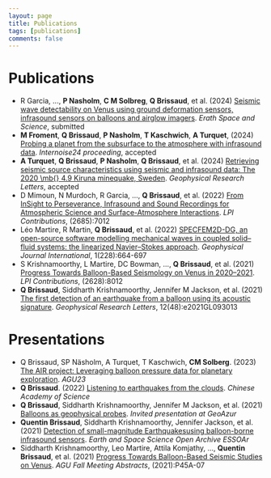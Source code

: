 ```yaml
---
layout: page
title: Publications
tags: [publications]
comments: false
---
```


Publications
=====

- R Garcia, ..., **P Nasholm**, **C M Solbreg**, **Q Brissaud**, et al. (2024) [Seismic wave detectability on Venus using ground deformation sensors, infrasound sensors on balloons and airglow imagers](https://essopenarchive.org/doi/pdf/10.22541/essoar.171286367.76819789). *Erath Space and Science*, submitted
- **M Froment**, **Q Brissaud**, **P Nasholm**, **T Kaschwich**, **A Turquet**, (2024) [Probing a planet from the subsurface to the atmosphere with infrasound data](https://drive.google.com/file/d/159I0a8a2JIPvgN_YSXFJThumoV6LnGNw/view?usp=sharing). *Internoise24 proceeding*, accepted
- **A Turquet**, **Q Brissaud**, **P Nasholm**, **Q Brissaud**, et al. (2024) [Retrieving seismic source characteristics using seismic and infrasound data: The 2020 \mb{} 4.9 Kiruna minequake, Sweden](https://drive.google.com/file/d/1-Gc4wqoAXH5rcQBHsXmiHpgLOcSOK9xw/view?usp=sharing). *Geophysical Research Letters*, accepted
- D Mimoun, N Murdoch, R Garcia, ..., **Q Brissaud**, et al. (2022) [From InSight to Perseverance, Infrasound and Sound Recordings for Atmospheric Science and Surface-Atmosphere Interactions](https://ui.adsabs.harvard.edu/abs/2022LPICo2685.7012M/abstract). *LPI Contributions*, (2685):7012
- Léo Martire, R Martin, **Q Brissaud**, et al. (2022) [SPECFEM2D-DG, an open-source software modelling mechanical waves in coupled solid–fluid systems: the linearized Navier–Stokes approach](https://academic.oup.com/gji/article-abstract/228/1/664/6342174). *Geophysical Journal International*, 1(228):664-697
- S Krishnamoorthy, L Martire, DC Bowman, ..., **Q Brissaud**, et al. (2021) [Progress Towards Balloon-Based Seismology on Venus in 2020–2021](https://www.hou.usra.edu/meetings/vexag2021/eposter/8012.pdf). *LPI Contributions*, (2628):8012
- **Q Brissaud**, Siddharth Krishnamoorthy, Jennifer M Jackson, et al. (2021) [The first detection of an earthquake from a balloon using its acoustic signature](https://agupubs.onlinelibrary.wiley.com/doi/abs/10.1029/2021GL093013). *Geophysical Research Letters*, 12(48):e2021GL093013

Presentations
=====

- Q Brissaud, SP Näsholm, A Turquet, T Kaschwich, **CM Solberg**. (2023) [The AIR project: Leveraging balloon pressure data for planetary exploration](http://www.epp.ac.cn/activityView.asp?NewsId=857). *AGU23*
- **Q Brissaud**. (2022) [Listening to earthquakes from the clouds](http://www.epp.ac.cn/activityView.asp?NewsId=857). *Chinese Academy of Science*
- **Q Brissaud**, Siddharth Krishnamoorthy, Jennifer M Jackson, et al. (2021) [Balloons as geophysical probes](https://geoazur.oca.eu/fr/agenda-geoazur). *Invited presentation at GeoAzur*
- **Quentin Brissaud**, Siddharth Krishnamoorthy, Jennifer Jackson, et al. (2021) [Detection of small-magnitude Earthquakesusing balloon-borne infrasound sensors](https://search.proquest.com/openview/29dca140816441e75368bfb1a4038493/1?pq-origsite=gscholar&cbl=4882998). *Earth and Space Science Open Archive ESSOAr*
- Siddharth Krishnamoorthy, Leo Martire, Attila Komjathy, ..., **Quentin Brissaud**, et al. (2021) [Progress Towards Balloon-Based Seismic Studies on Venus](https://ui.adsabs.harvard.edu/abs/2021AGUFM.P45A..07K/abstract). *AGU Fall Meeting Abstracts*, (2021):P45A-07